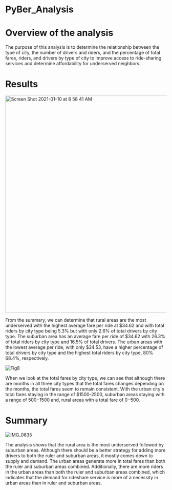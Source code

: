 # PyBer_Analysis
# Overview of the analysis

The purpose of this analysis is to determine the relationship between the type of city, the number of drivers and riders, and the percentage of total fares, riders, and drivers by type of city to improve access to ride-sharing services and determine affordability for underserved neighbors.



# Results
<img width="677" alt="Screen Shot 2021-01-10 at 8 58 41 AM" src="https://user-images.githubusercontent.com/74740339/104132465-9d779300-533a-11eb-9265-7147e6bf437e.png">

From the summary, we can determine that rural areas are the most underserved with the highest average fare per ride at $34.62 and with total riders by city type being 5.3%  but with only 2.6% of total drivers by city type. The suburban area has an average fare per ride of $34.62  with 26.3%  of total riders by city type and 16.5% of total drivers. The urban areas with the lowest average per ride, with only $24.53, have a higher percentage of total drivers by city type and the highest total riders by city type, 80% 68.4%, respectively. 

![Fig8](https://user-images.githubusercontent.com/74740339/104132483-c5ff8d00-533a-11eb-9243-32de45a17523.png)

When we look at the total fares by city type, we can see that although there are months in all three city types that the total fares changes depending on the months, the total fares seem to remain consistent. With the urban city's total fares staying in the range of $1500-2500,  suburban areas staying with a range of $500-$1500 and, rural areas with a total fare of $0-$500.



# Summary

![IMG_0635](https://user-images.githubusercontent.com/74740339/104132773-b1bc8f80-533c-11eb-91de-35a0b366b892.JPG)

The analysis shows that the rural area is the most underserved followed by suburban areas. Although there should be a better strategy for adding more drivers to both the ruler and suburban areas, it mostly comes down to supply and demand. The urban areas generate more in total fares than both the ruler and suburban areas combined. Additionally, there are more riders in the urban areas than both the ruler and suburban areas combined, which indicates that the demand for rideshare service is more of a necessity in urban areas than in ruler and suburban areas.  

